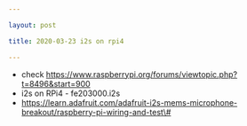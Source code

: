 ```yaml
---

layout: post

title: 2020-03-23 i2s on rpi4

---
```



-   check
    https://www.raspberrypi.org/forums/viewtopic.php?t=8496&start=900
-   i2s on RPi4 - fe203000.i2s
-   https://learn.adafruit.com/adafruit-i2s-mems-microphone-breakout/raspberry-pi-wiring-and-test\#

